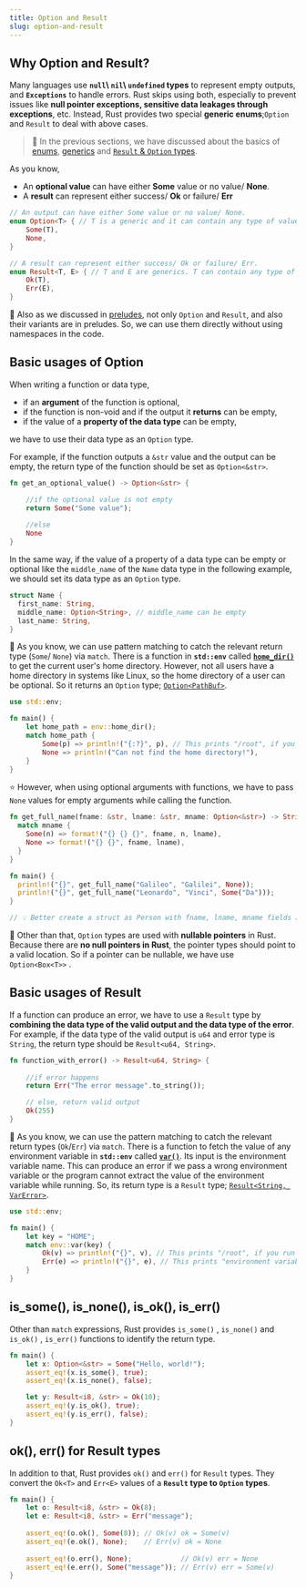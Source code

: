 ```yaml
---
title: Option and Result
slug: option-and-result
---
```


## Why Option and Result?

Many languages use **`null`\ `nil`\ `undefined` types** to represent empty outputs, and **`Exceptions`** to handle errors. Rust skips using both, especially to prevent issues like **null pointer exceptions, sensitive data leakages through exceptions**, etc. Instead, Rust provides two special **generic enums**;`Option` and `Result` to deal with above cases.

> 💭 In the previous sections, we have discussed about the basics of [enums](b3.enums.html), [generics](b4.generics.html) and [`Result` & `Option` types](b4.generics.html#Generalizing-enums).

As you know,
- An **optional value** can have either **Some** value or no value/ **None**.
- A **result** can represent either success/ **Ok** or failure/ **Err**

```rust
// An output can have either Some value or no value/ None.
enum Option<T> { // T is a generic and it can contain any type of value.
    Some(T),
    None,
}

// A result can represent either success/ Ok or failure/ Err.
enum Result<T, E> { // T and E are generics. T can contain any type of value, E can be any error.
    Ok(T),
    Err(E),
}
```

💭 Also as we discussed in [preludes](d7.std_primitives_and_preludes.html#Preludes), not only `Option` and `Result`, and also their variants are in preludes. So, we can use them directly without using namespaces in the code.

## Basic usages of Option

When writing a function or data type, 

- if an **argument** of the function is optional,
- if the function is non-void and if the output it **returns** can be empty,
- if the value of a **property of the data type** can be empty,

we have to use their data type as an `Option` type.

For example, if the function outputs a `&str` value and the output can be empty, the return type of the function should be set as `Option<&str>`.

```rust
fn get_an_optional_value() -> Option<&str> {

    //if the optional value is not empty
    return Some("Some value");
    
    //else
    None
}
```

In the same way, if the value of a property of a data type can be empty or optional like the `middle_name` of the `Name` data type in the following example, we should set its data type as an `Option` type.

```rust
struct Name {
  first_name: String,
  middle_name: Option<String>, // middle_name can be empty
  last_name: String,
}
```

💭 As you know, we can use pattern matching to catch the relevant return type (`Some`/ `None`) via `match`. There is a function in **`std::env`** called **[`home_dir()`](https://doc.rust-lang.org/std/env/fn.home_dir.html)** to get the current user's home directory. However, not all users have a home directory in systems like Linux, so the home directory of a user can be optional. So it returns an `Option` type; [`Option<PathBuf>`](https://doc.rust-lang.org/std/path/struct.PathBuf.html).

```rust
use std::env;

fn main() {
    let home_path = env::home_dir();
    match home_path {
        Some(p) => println!("{:?}", p), // This prints "/root", if you run this in Rust playground
        None => println!("Can not find the home directory!"),
    }
}
```

⭐ However, when using optional arguments with functions, we have to pass `None` values for empty arguments while calling the function.

```rust
fn get_full_name(fname: &str, lname: &str, mname: Option<&str>) -> String { // middle name can be empty
  match mname {
    Some(n) => format!("{} {} {}", fname, n, lname),
    None => format!("{} {}", fname, lname),
  }
}

fn main() {
  println!("{}", get_full_name("Galileo", "Galilei", None));
  println!("{}", get_full_name("Leonardo", "Vinci", Some("Da")));
}

// 💡 Better create a struct as Person with fname, lname, mname fields and create a impl function as full_name()
```

🔎 Other than that, `Option` types are used with **nullable pointers** in Rust. Because there are **no null pointers in Rust**, the pointer types should point to a valid location. So if a pointer can be nullable, we have use `Option<Box<T>>` .

## Basic usages of Result

If a function can produce an error, we have to use a `Result` type by **combining the data type of the valid output and the data type of the error**. For example, if the data type of the valid output is `u64` and error type is `String`, the return type should be `Result<u64, String>`.

```rust
fn function_with_error() -> Result<u64, String> {
  
    //if error happens
    return Err("The error message".to_string());

    // else, return valid output
    Ok(255)
}
```

💭 As you know, we can use the pattern matching to catch the relevant return types (`Ok`/`Err`) via `match`. There is a function to fetch the value of any environment variable in **`std::env`** called **[`var()`](https://doc.rust-lang.org/std/env/fn.var.html)**. Its input is the environment variable name. This can produce an error if we pass a wrong environment variable or the program cannot extract the value of the environment variable while running. So, its return type is a `Result` type; [`Result<String, VarError>`](https://doc.rust-lang.org/std/env/enum.VarError.html).

```rust
use std::env;

fn main() {
    let key = "HOME";
    match env::var(key) {
        Ok(v) => println!("{}", v), // This prints "/root", if you run this in Rust playground
        Err(e) => println!("{}", e), // This prints "environment variable not found", if you give a nonexistent environment variable
    }
}
```

## is_some(), is_none(), is_ok(), is_err()

Other than `match` expressions, Rust provides `is_some()` , `is_none()` and `is_ok()` , `is_err()` functions to identify the return type.

```rust
fn main() {
    let x: Option<&str> = Some("Hello, world!");
    assert_eq!(x.is_some(), true);
    assert_eq!(x.is_none(), false);

    let y: Result<i8, &str> = Ok(10);
    assert_eq!(y.is_ok(), true);
    assert_eq!(y.is_err(), false);
}
```

## ok(), err() for Result types

In addition to that, Rust provides `ok()` and `err()` for `Result` types. They convert the `Ok<T>` and `Err<E>` values of a **`Result` type to `Option` types**.

```rust
fn main() {
    let o: Result<i8, &str> = Ok(8);
    let e: Result<i8, &str> = Err("message");
    
    assert_eq!(o.ok(), Some(8)); // Ok(v) ok = Some(v)
    assert_eq!(e.ok(), None);    // Err(v) ok = None
    
    assert_eq!(o.err(), None);            // Ok(v) err = None
    assert_eq!(e.err(), Some("message")); // Err(v) err = Some(v)
}
```
